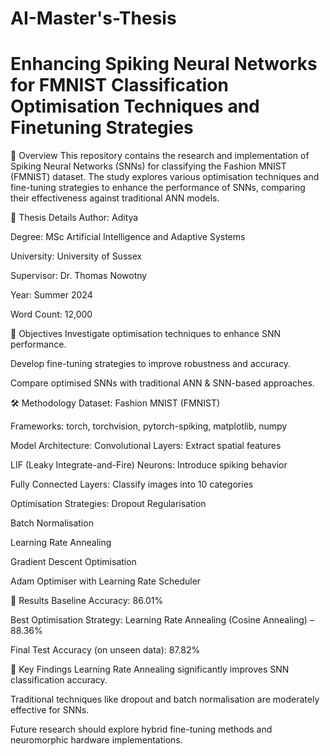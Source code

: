 # AI-Master's-Thesis

# Enhancing Spiking Neural Networks for FMNIST Classification Optimisation Techniques and Finetuning Strategies

📌 Overview
This repository contains the research and implementation of Spiking Neural Networks (SNNs) for classifying the Fashion MNIST (FMNIST) dataset. The study explores various optimisation techniques and fine-tuning strategies to enhance the performance of SNNs, comparing their effectiveness against traditional ANN models.

📄 Thesis Details
Author: Aditya

Degree: MSc Artificial Intelligence and Adaptive Systems

University: University of Sussex

Supervisor: Dr. Thomas Nowotny

Year: Summer 2024

Word Count: 12,000


🎯 Objectives
Investigate optimisation techniques to enhance SNN performance.

Develop fine-tuning strategies to improve robustness and accuracy.

Compare optimised SNNs with traditional ANN & SNN-based approaches.

🛠️ Methodology
Dataset: Fashion MNIST (FMNIST)

Frameworks: torch, torchvision, pytorch-spiking, matplotlib, numpy

Model Architecture:
Convolutional Layers: Extract spatial features

LIF (Leaky Integrate-and-Fire) Neurons: Introduce spiking behavior

Fully Connected Layers: Classify images into 10 categories

Optimisation Strategies:
Dropout Regularisation

Batch Normalisation

Learning Rate Annealing

Gradient Descent Optimisation

Adam Optimiser with Learning Rate Scheduler

🔬 Results
Baseline Accuracy: 86.01%

Best Optimisation Strategy: Learning Rate Annealing (Cosine Annealing) – 88.36%

Final Test Accuracy (on unseen data): 87.82%

📌 Key Findings
Learning Rate Annealing significantly improves SNN classification accuracy.

Traditional techniques like dropout and batch normalisation are moderately effective for SNNs.

Future research should explore hybrid fine-tuning methods and neuromorphic hardware implementations.



